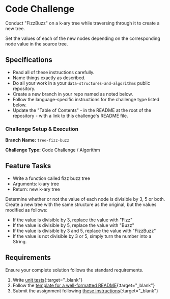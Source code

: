 # Code Challenge

Conduct "FizzBuzz" on a k-ary tree while traversing through it to create a new tree.

Set the values of each of the new nodes depending on the corresponding node value in the source tree.

## Specifications

- Read all of these instructions carefully.
- Name things exactly as described.
- Do all your work in a your `data-structures-and-algorithms` public repository.
- Create a new branch in your repo named as noted below.
- Follow the language-specific instructions for the challenge type listed below.
- Update the "Table of Contents" - in the README at the root of the repository - with a link to this challenge's README file.

### Challenge Setup & Execution

**Branch Name:** `tree-fizz-buzz`

**Challenge Type:** Code Challenge / Algorithm

## Feature Tasks

- Write a function called fizz buzz tree
- Arguments: k-ary tree
- Return: new k-ary tree

Determine whether or not the value of each node is divisible by 3, 5 or both. Create a new tree with the same structure as the original, but the values modified as follows:

- If the value is divisible by 3, replace the value with "Fizz"
- If the value is divisible by 5, replace the value with "Buzz"
- If the value is divisible by 3 and 5, replace the value with "FizzBuzz"
- If the value is not divisible by 3 or 5, simply turn the number into a String.

## Requirements

Ensure your complete solution follows the standard requirements.

1. Write [unit tests](../../Challenge_Testing){:target="_blank"}
1. Follow the [template for a well-formatted README](../../Challenge_Documentation){:target="_blank"}
1. Submit the assignment following [these instructions](../../Challenge_Submission){:target="_blank"}
